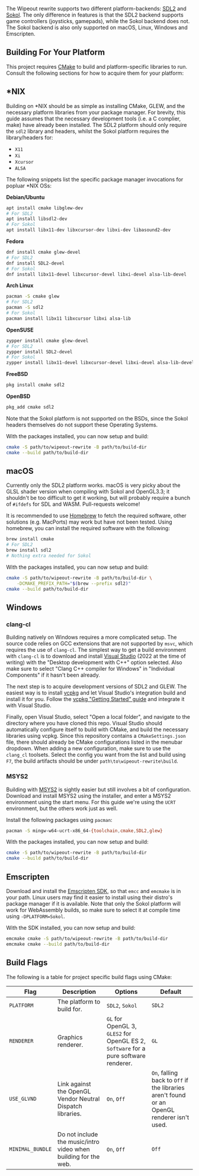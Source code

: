 The Wipeout rewrite supports two different platform-backends:
[SDL2](https://github.com/libsdl-org/SDL) and
[Sokol](https://github.com/floooh/sokol).
The only difference in features is that the SDL2 backend supports game
controllers (joysticks, gamepads), while the Sokol backend does not.
The Sokol backend is also only supported on macOS, Linux, Windows and Emscripten.

## Building For Your Platform

This project requires [CMake](https://cmake.org) to build and platform-specific
libraries to run.
Consult the following sections for how to acquire them for your platform:

## *NIX

Building on *NIX should be as simple as installing CMake, GLEW, and the
necessary platform libraries from your package manager.
For brevity, this guide assumes that the necessary development tools (i.e. a C
complier, make) have already been installed.
The SDL2 platform should only require the `sdl2` library and headers, whilst the
Sokol platform requires the library/headers for:

- `X11`
- `Xi`
- `Xcursor`
- `ALSA`

The following snippets list the specific package manager invocations for
popluar *NIX OSs:

**Debian/Ubuntu**

```sh
apt install cmake libglew-dev
# For SDL2
apt install libsdl2-dev
# For Sokol
apt install libx11-dev libxcursor-dev libxi-dev libasound2-dev
```

**Fedora**

```sh
dnf install cmake glew-devel
# For SDL2
dnf install SDL2-devel
# For Sokol
dnf install libx11-devel libxcursor-devel libxi-devel alsa-lib-devel
```

**Arch Linux**

```sh
pacman -S cmake glew
# For SDL2
pacman -S sdl2
# For Sokol
pacman install libx11 libxcursor libxi alsa-lib
```

**OpenSUSE**

```sh
zypper install cmake glew-devel
# For SDL2
zypper install SDL2-devel
# For Sokol
zypper install libx11-devel libxcursor-devel libxi-devel alsa-lib-devel
```

**FreeBSD**

```sh
pkg install cmake sdl2
```

**OpenBSD**

```sh
pkg_add cmake sdl2
```

Note that the Sokol platform is not supported on the BSDs, since the Sokol
headers themselves do not support these Operating Systems.

With the packages installed, you can now setup and build:

```sh
cmake -S path/to/wipeout-rewrite -B path/to/build-dir
cmake --build path/to/build-dir
```

## macOS

Currently only the SDL2 platform works.
macOS is very picky about the GLSL shader version when compiling with Sokol and
OpenGL3.3; it shouldn't be too difficult to get it working, but will probably
require a bunch of `#ifdefs` for SDL and WASM.
Pull-requests welcome!

It is recommended to use [Homebrew](https://brew.sh) to fetch the required
software, other solutions (e.g. MacPorts) may work but have not been tested.
Using homebrew, you can install the required software with the following:

```sh
brew install cmake
# For SDL2
brew install sdl2
# Nothing extra needed for Sokol
```

With the packages installed, you can now setup and build:

```sh
cmake -S path/to/wipeout-rewrite -B path/to/build-dir \
	-DCMAKE_PREFIX_PATH="$(brew --prefix sdl2)"
cmake --build path/to/build-dir
```

## Windows

### clang-cl

Building natively on Windows requires a more complicated setup. The source code
relies on GCC extensions that are not supported by `msvc`, which requires the
use of `clang-cl`.
The simplest way to get a build environment with `clang-cl` is to download and
install [Visual Studio](https://visualstudio.microsoft.com/downloads/) (2022 at
the time of writing) with the "Desktop development with C++" option selected.
Also make sure to select "Clang C++ compiler for Windows" in "Individual
Components" if it hasn't been already.

The next step is to acquire development versions of SDL2 and GLEW.
The easiest way is to install [vcpkg](https://vcpkg.io) and let Visual Studio's
integration build and install it for you.
Follow the [vcpkg "Getting Started" guide](https://vcpkg.io/en/getting-started)
and integrate it with Visual Studio.

Finally, open Visual Studio, select "Open a local folder", and navigate to the
directory where you have cloned this repo.
Visual Studio should automatically configure itself to build with CMake, and
build the necessary libraries using vcpkg.
Since this repository contains a `CMakeSettings.json` file, there should already
be CMake configurations listed in the menubar dropdown.
When adding a new configuration, make sure to use the `clang_cl` toolsets.
Select the config you want from the list and build using `F7`, the build
artifacts should be under `path\to\wipeout-rewrite\build`.

### MSYS2

Building with [MSYS2](https://www.msys2.org/) is sightly easier but still
involves a bit of configuration.
Download and install MSYS2 using the installer, and enter a MSYS2 environment
using the start menu. For this guide we're using the `UCRT` environment, but the
others work just as well.

Install the following packages using `pacman`:

```sh
pacman -S mingw-w64-ucrt-x86_64-{toolchain,cmake,SDL2,glew}
```

With the packages installed, you can now setup and build:

```sh
cmake -S path/to/wipeout-rewrite -B path/to/build-dir
cmake --build path/to/build-dir
```

## Emscripten

Download and install the [Emscripten SDK](https://emscripten.org/docs/getting_started/downloads.html),
so that `emcc` and `emcmake` is in your path.
Linux users may find it easier to install using their distro's package manager
if it is available.
Note that only the Sokol platform will work for WebAssembly builds, so make sure
to select it at compile time using `-DPLATFORM=Sokol`.

With the SDK installed, you can now setup and build:

```sh
emcmake cmake -S path/to/wipeout-rewrite -B path/to/build-dir
emcmake cmake --build path/to/build-dir
```

## Build Flags

The following is a table for project specific build flags using CMake:

| Flag             | Description                                                     | Options                                                                              | Default                                                                                     |
|------------------|-----------------------------------------------------------------|--------------------------------------------------------------------------------------|---------------------------------------------------------------------------------------------|
| `PLATFORM`       | The platform to build for.                                      | `SDL2`, `Sokol`                                                                      | `SDL2`                                                                                      |
| `RENDERER`       | Graphics renderer.                                              | `GL` for OpenGL 3, `GLES2` for OpenGL ES 2, `Software` for a pure software renderer. | `GL`                                                                                        |
| `USE_GLVND`      | Link against the OpenGL Vendor Neutral Dispatch libraries.      | `On`, `Off`                                                                          | `On`, falling back to `Off` if the libraries aren't found or an OpenGL renderer isn't used. |
| `MINIMAL_BUNDLE` | Do not include the music/intro video when building for the web. | `On`, `Off`                                                                          | `Off`                                                                                       |
